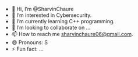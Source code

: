 - 👋 Hi, I’m @SharvinChaure
- 👀 I’m interested in Cybersecurity.
- 🌱 I’m currently learning C++ programming.
- 💞️ I’m looking to collaborate on ...
- 📫 How to reach me sharvinchaure06@gmail.com.
- 😄 Pronouns: S
- ⚡ Fun fact: ...

<!---
SharvinChaure/SharvinChaure is a ✨ special ✨ repository because its `README.md` (this file) appears on your GitHub profile.
You can click the Preview link to take a look at your changes.
--->
